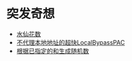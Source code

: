 # 突发奇想

- [水仙花数](https://github.com/wefio/inspiration/blob/main/%E6%B0%B4%E4%BB%99%E8%8A%B1%E6%95%B0.md)
- [不代理本地地址的超快LocalBypassPAC](https://github.com/wefio/inspiration/blob/main/LocalBypassPAC.md)
- [根据已指定的和生成随机数](https://github.com/wefio/inspiration/blob/main/%E6%8C%87%E5%AE%9A%E5%92%8C%E7%9A%84%E9%9A%8F%E6%9C%BA%E6%95%B0%E7%94%9F%E6%88%90%E5%99%A8.md)

